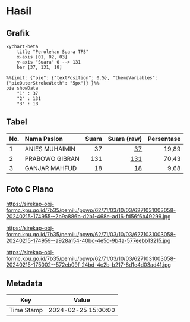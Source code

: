# Hasil

## Grafik

```mermaid
xychart-beta
    title "Perolehan Suara TPS"
    x-axis [01, 02, 03]
    y-axis "Suara" 0 --> 131
    bar [37, 131, 18]
```

```mermaid
%%{init: {"pie": {"textPosition": 0.5}, "themeVariables": {"pieOuterStrokeWidth": "5px"}} }%%
pie showData
    "1" : 37
    "2" : 131
    "3" : 18
```

## Tabel

| No. | Nama Paslon    | Suara | Suara (raw) | Persentase |
|:--- |:-------------- | -----:| -----------:| ----------:|
| 1   | ANIES MUHAIMIN | 37    | [37][p-1]   | 19,89      |
| 2   | PRABOWO GIBRAN | 131   | [131][p-2]  | 70,43      |
| 3   | GANJAR MAHFUD  | 18    | [18][p-3]   | 9,68       |


[p-1]: https://github.com/gigit-pemilu/pemilu-2024-62-kalimantan-tengah/blob/main/pilpres/hitung-suara/sub/62-kalimantan-tengah/sub/71-kota-palangkaraya/sub/03-jekan-raya/sub/1003-bukit-tunggal/sub/058-tps/sub/paslon-1.txt
[p-2]: https://github.com/gigit-pemilu/pemilu-2024-62-kalimantan-tengah/blob/main/pilpres/hitung-suara/sub/62-kalimantan-tengah/sub/71-kota-palangkaraya/sub/03-jekan-raya/sub/1003-bukit-tunggal/sub/058-tps/sub/paslon-2.txt
[p-3]: https://github.com/gigit-pemilu/pemilu-2024-62-kalimantan-tengah/blob/main/pilpres/hitung-suara/sub/62-kalimantan-tengah/sub/71-kota-palangkaraya/sub/03-jekan-raya/sub/1003-bukit-tunggal/sub/058-tps/sub/paslon-3.txt

## Foto C Plano

https://sirekap-obj-formc.kpu.go.id/7b35/pemilu/ppwp/62/71/03/10/03/6271031003058-20240215-174955--2b9a886b-d2b1-468e-ad16-fd56f6b49299.jpg

https://sirekap-obj-formc.kpu.go.id/7b35/pemilu/ppwp/62/71/03/10/03/6271031003058-20240215-174959--a928a154-40bc-4e5c-9b4a-577eebb13215.jpg

https://sirekap-obj-formc.kpu.go.id/7b35/pemilu/ppwp/62/71/03/10/03/6271031003058-20240215-175002--572eb09f-24bd-4c2b-b217-8d1e4d03ad41.jpg


## Metadata

| Key        | Value               |
| ---------- | ------------------- |
| Time Stamp | 2024-02-25 15:00:00 |




